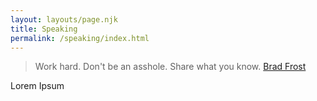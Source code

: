 ```yaml
---
layout: layouts/page.njk
title: Speaking
permalink: /speaking/index.html
---
```

> Work hard. Don't be an asshole. Share what you know. [Brad Frost](https://bradfrost.com/)

Lorem Ipsum
